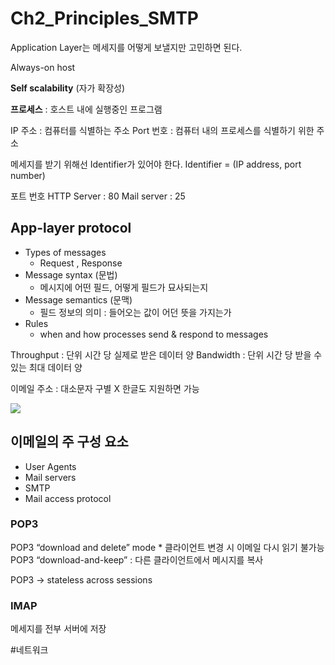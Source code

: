 # Ch2_Principles_SMTP
Application Layer는 메세지를 어떻게 보낼지만 고민하면 된다.

Always-on host

**Self scalability** (자가 확장성)

**프로세스** : 호스트 내에 실행중인 프로그램

IP 주소 : 컴퓨터를 식별하는 주소
Port 번호 : 컴퓨터 내의 프로세스를 식별하기 위한 주소

메세지를 받기 위해선 Identifier가 있어야 한다.
Identifier = (IP address, port number)

포트 번호 
HTTP Server : 80
Mail server : 25

## App-layer protocol
* Types of messages 
	* 	Request , Response
* Message syntax (문법)
	* 메시지에 어떤 필드, 어떻게 필드가 묘사되는지
* Message semantics (문맥)
	* 필드 정보의 의미 : 들어오는 값이 어던 뜻을 가지는가
* Rules
	* when and how processes send & respond to messages


Throughput : 단위 시간 당 실제로 받은 데이터 양
Bandwidth : 단위 시간 당 받을 수 있는 최대 데이터 양


이메일 주소 : 대소문자 구별 X
한글도 지원하면 가능

![](Ch2_Principles_SMTP/A21F73C9-D77B-4A30-A3D2-3695E901CBEC.png)


## 이메일의 주 구성 요소
* User Agents
* Mail servers
* SMTP
* Mail access protocol

### POP3
POP3 “download and delete” mode
	* 클라이언트 변경 시 이메일 다시 읽기 불가능
POP3 “download-and-keep” : 다른 클라이언트에서 메시지를 복사

POP3 -> stateless across sessions

### IMAP
메세지를 전부 서버에 저장





#네트워크